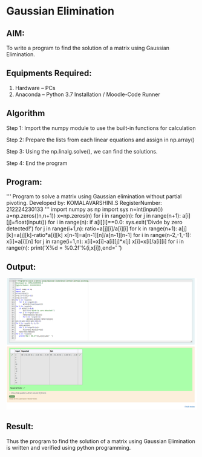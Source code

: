 # Gaussian Elimination

## AIM:
To write a program to find the solution of a matrix using Gaussian Elimination.

## Equipments Required:
1. Hardware – PCs
2. Anaconda – Python 3.7 Installation / Moodle-Code Runner

## Algorithm
Step 1:
Import the numpy module to use the built-in functions for calculation

Step 2:
Prepare the lists from each linear equations and assign in np.array()

Step 3:
Using the np.linalg.solve(), we can find the solutions.

Step 4:
End the program

## Program:
'''
Program to solve a matrix using Gaussian elimination without partial pivoting.
Developed by: KOMALAVARSHINI.S
RegisterNumber: 212224230133
'''
import numpy as np
import sys
n=int(input())
a=np.zeros((n,n+1))
x=np.zeros(n)
for i in range(n):
    for j in range(n+1):
        a[i][j]=float(input())
for i in range(n):
    if a[i][i]==0.0:
        sys.exit('Divde by zero detected!')
    for j in range(i+1,n):
        ratio=a[j][i]/a[i][i]
        for k in range(n+1):
            a[j][k]=a[j][k]-ratio*a[i][k]
x[n-1]=a[n-1][n]/a[n-1][n-1]
for i in range(n-2,-1,-1):
    x[i]=a[i][n]
    for j in range(i+1,n):
        x[i]=x[i]-a[i][j]*x[j]
    x[i]=x[i]/a[i][i]
for i in range(n):
    print('X%d = %0.2f'%(i,x[i]),end=' ')
    

## Output:
![alt text](<Screenshot 2025-04-17 141936.png>)



## Result:
Thus the program to find the solution of a matrix using Gaussian Elimination is written and verified using python programming.

